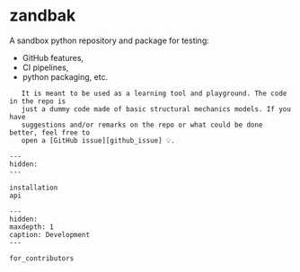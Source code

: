 # zandbak

A sandbox python repository and package for testing:
   * GitHub features,
   * CI pipelines,
   * python packaging, etc.

```{important}
   It is meant to be used as a learning tool and playground. The code in the repo is
   just a dummy code made of basic structural mechanics models. If you have
   suggestions and/or remarks on the repo or what could be done better, feel free to
   open a [GitHub issue][github_issue] 💡.
```

[github_issue]: https://github.com/rozsasarpi/zandbak/issues

```{toctree}
---
hidden:
---

installation
api
```

```{toctree}
---
hidden:
maxdepth: 1
caption: Development
---

for_contributors
```
